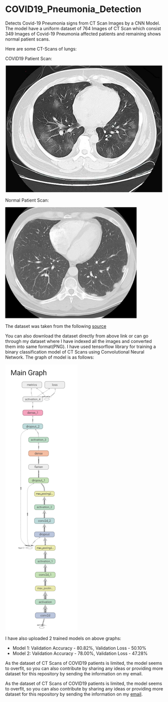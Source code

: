 # COVID19_Pneumonia_Detection
Detects Covid-19 Pneumonia signs from CT Scan Images by a CNN Model. The model have a uniform dataset of 764 Images of CT Scan which consist 349 Images of Covid-19 Pneumonia affected patients and remaining shows normal patient scans.

Here are some CT-Scans of lungs:

COVID19 Patient Scan:

![alt text](https://github.com/aniruddh-1/COVID19_Pneumonia_detection/blob/master/ct_scan_dataset/covid19/168%20.png "CT Scan1")






Normal Patient Scan:

![alt text](https://github.com/aniruddh-1/COVID19_Pneumonia_detection/blob/master/ct_scan_dataset/normal/80%20.png "CT Scan2")

The dataset was taken from the following [source](https://github.com/aniruddh-1/COVID19_Pneumonia_detection/blob/master/Images-processed)

You can also download the dataset directly from above link or can go through my dataset where I have indexed all the images and converted them into same format(PNG).
I have used tensorflow library for training a binary classification model of CT Scans using Convolutional Neural Network. The graph of model is as follows:

![alt text](https://github.com/aniruddh-1/COVID19_Pneumonia_detection/blob/master/tensorboard_logs/cnn_architecture.png "CNN")

I have also uploaded 2 trained models on above graphs:
* Model 1: Validation Accuracy - 80.82%, Validation Loss - 50.10%
* Model 2: Validation Accuracy - 78.00%, Validation Loss - 47.28%

As the dataset of CT Scans of COVID19 patients is limited, the model seems to overfit, so you can also contribute by sharing any ideas or providing more dataset for this repository by sending the information on my email.

As the dataset of CT Scans of COVID19 patients is limited, the model seems to overfit, so you can also contribute by sharing any ideas or providing more dataset for this repository by sending the information on my [email](https://github.com/aniruddh-1).
